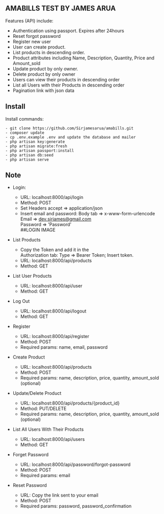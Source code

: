 
## AMABILLS TEST BY JAMES ARUA
 
Features (API) include:

- Authentication using passport. Expires after 24hours
- Reset forgot password 
- Register new user
- User can create product.
- List products in descending order.
- Product attributes including Name, Description, Quantity, Price and Amount_sold
- Update product by only owner.
- Delete product by only owner
- Users can view their products in descending order
- List all Users with their Products in descending order
- Pagination link with json data


## Install

Install commands:
``` 
- git clone https://github.com/Sirjamesarua/amabills.git 
- composer update
- cp .env.example .env and update the database and mailer
- php artisan key:generate
- php artisan migrate:fresh
- php artisan passport:install
- php artisan db:seed
- php artisan serve

```


## Note

- Login: 
    - URL: localhost:8000/api/login 
    - Method: POST
    - Set Headers accept => application/json
    - Insert email and password: Body tab => x-www-form-urlencode <br>
      Email => dev.sirjames@gmail.com<br>
      Password => 'Password'<br>
      ##LOGIN IMAGE
    
    
- List Products
	- Copy the Token and add it in the <br> Authorization tab: Type => Bearer Token; Insert token. 
    - URL: localhost:8000/api/products 
    - Method: GET


- List User  Products
    - URL: localhost:8000/api/user 
    - Method: GET


- Log Out
    - URL: localhost:8000/api/logout 
    - Method: GET


- Register
    - URL: localhost:8000/api/register 
    - Method: POST
    - Required params: name, email, password


- Create Product
    - URL: localhost:8000/api/products 
    - Method: POST
    - Required params: name, description, price, quantity, amount_sold (optional)
    
    
- Update/Delete Product
    - URL: localhost:8000/api/products/{product_id} 
    - Method: PUT/DELETE
    - Required params: name, description, price, quantity, amount_sold (optional)
    
    
- List All Users With Their Products
    - URL: localhost:8000/api/users 
    - Method: GET


- Forget Password
    - URL: localhost:8000/api/password/forgot-password 
    - Method: POST
    - Required params: email


- Reset Password
    - URL: Copy the link sent to your email 
    - Method: POST
    - Required params: password, password_confirmation 
    
